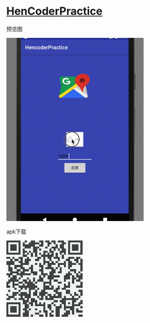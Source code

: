 
# [HenCoderPractice](http://hencoder.com/)

预览图  
  
![](screenshots/001.gif)

apk下载    

![](screenshots/qrcode2.png)

